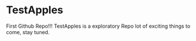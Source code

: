 # TestApples
First Github Repo!!! 
TestApples is a exploratory Repo lot of exciting things to come, stay tuned.
